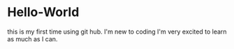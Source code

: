 # Hello-World
this is my first time using git hub.
I'm new to coding I'm very excited to learn as much as I can.
